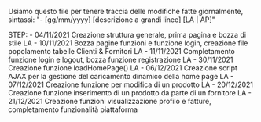 Usiamo questo file per tenere traccia delle modifiche fatte giornalmente, sintassi: "- [gg/mm/yyyy] [descrizione a grandi linee] [LA | AP]"

STEP:
    - 04/11/2021 Creazione struttura generale, prima pagina e bozza di stile LA
    - 10/11/2021 Bozza pagine funzioni e funzione login, creazione file popolamento tabelle Clienti & Fornitori LA
    - 11/11/2021 Completamento funzione login e logout, bozza funzione registrazione LA
    - 30/11/2021 Creazione funzione loadHomePage() LA 
    - 06/12/2021 Creazione script AJAX per la gestione del caricamento dinamico della home page LA
    - 07/12/2021 Creazione funzione per modifica di un prodotto LA
    - 20/12/2021 Creazione funzione inserimento di un prodotto da parte di un fornitore LA
    - 21/12/2021 Creazione funzioni visualizzazione profilo e fatture, completamento funzionalità piattaforma 